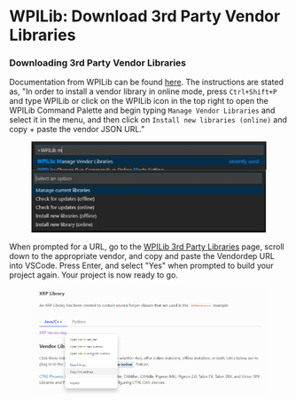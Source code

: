 # WPILib: Download 3rd Party Vendor Libraries

### Downloading 3rd Party Vendor Libraries

Documentation from WPILib can be found [here](https://docs.wpilib.org/en/stable/docs/software/vscode-overview/3rd-party-libraries.html#installing-libraries).  The instructions are stated as, "In order to install a vendor library in online mode, press `Ctrl+Shift+P` and type WPILib or click on the WPILib icon in the top right to open the WPILib Command Palette and begin typing `Manage Vendor Libraries` and select it in the menu, and then click on `Install new libraries (online)` and copy + paste the vendor JSON URL."

<figure><img src="../../.gitbook/assets/wpilib-install-3rd-party-libs.png" alt=""><figcaption></figcaption></figure>

When prompted for a URL, go to the [WPILib 3rd Party Libraries](https://docs.wpilib.org/en/stable/docs/software/vscode-overview/3rd-party-libraries.html) page, scroll down to the appropriate vendor, and copy and paste the Vendordep URL into VSCode.  Press Enter, and select "Yes" when prompted to build your project again.  Your project is now ready to go.

<figure><img src="../../.gitbook/assets/xrp-lib-copy-vendordep-link.PNG" alt=""><figcaption></figcaption></figure>
